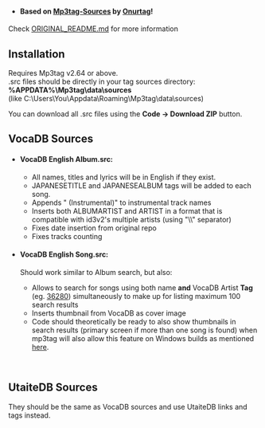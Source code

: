 - #### Based on [Mp3tag-Sources](https://github.com/Onurtag/Mp3tag-Sources) by [Onurtag](https://github.com/Onurtag)!
Check [ORIGINAL_README.md](ORIGINAL_README.md) for more information

## Installation  
Requires Mp3tag v2.64 or above.  
.src files should be directly in your tag sources directory: **%APPDATA%\Mp3tag\data\sources**  
(like C:\Users\You\Appdata\Roaming\Mp3tag\data\sources)  

You can download all .src files using the **Code -> Download ZIP** button.  

## VocaDB Sources  


- #### VocaDB English Album.src:    
  - All names, titles and lyrics will be in English if they exist.   
  - JAPANESETITLE and JAPANESEALBUM tags will be added to each song.  
  - Appends " (Instrumental)" to instrumental track names
  - Inserts both ALBUMARTIST and ARTIST in a format that is compatible with id3v2's multiple artists (using "\\\\" separator)
  - Fixes date insertion from original repo
  - Fixes tracks counting


- #### VocaDB English Song.src:  
  Should work similar to Album search, but also:
  - Allows to search for songs using both name **and** VocaDB Artist **Tag** (eg. [36280](https://vocadb.net/Ar/36280)) simultaneously to make up for listing maximum 100 search results
  - Inserts thumbnail from VocaDB as cover image
  - Code should theoretically be ready to also show thumbnails in search results (primary screen if more than one song is found) when mp3tag will also allow this feature on Windows builds as mentioned [here](https://community.mp3tag.de/t/web-sources-search-thumbnails/59491).

&nbsp;
## UtaiteDB Sources  
They should be the same as VocaDB sources and use UtaiteDB links and tags instead.